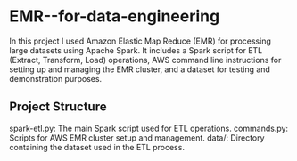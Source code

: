 # EMR--for-data-engineering

In this project I used Amazon Elastic Map Reduce (EMR) for processing large datasets using Apache Spark. It includes a Spark script for ETL (Extract, Transform, Load) operations, AWS command line instructions for setting up and managing the EMR cluster, and a dataset for testing and demonstration purposes.

## Project Structure

spark-etl.py: The main Spark script used for ETL operations.
commands.py: Scripts for AWS EMR cluster setup and management.
data/: Directory containing the dataset used in the ETL process.
